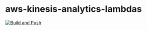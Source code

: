 # aws-kinesis-analytics-lambdas

[![Build and Push](https://github.com/mistermoe/aws-kinesis-analytics-lambdas/actions/workflows/build-push.yml/badge.svg)](https://github.com/mistermoe/aws-kinesis-analytics-lambdas/actions/workflows/build-push.yml)

